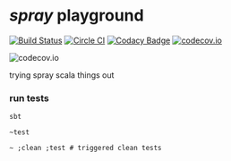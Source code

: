 # _spray_ playground

[![Build Status](https://travis-ci.org/lotharschulz/spray-playground.svg?branch=master)](https://travis-ci.org/lotharschulz/spray-playground)
[![Circle CI](https://circleci.com/gh/lotharschulz/spray-playground.svg?style=svg)](https://circleci.com/gh/lotharschulz/spray-playground)
[![Codacy Badge](https://api.codacy.com/project/badge/grade/c72b9bae8e01459fb41a1f074406ef32)](https://www.codacy.com/app/lotharschulz/spray-playground)
[![codecov.io](https://codecov.io/github/lotharschulz/spray-playground/coverage.svg?branch=master)](https://codecov.io/github/lotharschulz/spray-playground?branch=master)
<!--- [![Coverage Status](https://coveralls.io/repos/lotharschulz/spray-playground/badge.svg?branch=master&service=github)](https://coveralls.io/github/lotharschulz/spray-playground?branch=master) -->

![codecov.io](http://codecov.io/github/lotharschulz/spray-playground/branch.svg?branch=master)   

trying spray scala things out

### run tests
```
sbt
```  

```
~test
```

```
~ ;clean ;test # triggered clean tests
```
